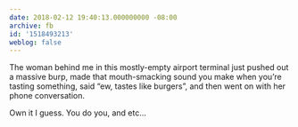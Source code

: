 ```yaml
---
date: 2018-02-12 19:40:13.000000000 -08:00
archive: fb
id: '1518493213'
weblog: false
---
```


The woman behind me in this mostly-empty airport terminal just pushed out a massive burp, made that mouth-smacking sound you make when you’re tasting something, said “ew, tastes like burgers”, and then went on with her phone conversation.

Own it I guess. You do you, and etc...
